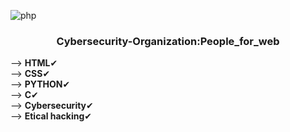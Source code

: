 ![php](https://user-images.githubusercontent.com/84911518/226726833-08a9324c-27e5-4c0a-b0e4-19bb46b41896.jpg)
<h3 align="center">Cybersecurity-Organization:People_for_web</h3>
--> <b>HTML</b>✔ <br>
--> <b>CSS</b>✔ <br>
--> <b>PYTHON</b>✔ <br>
--> <b>C</b>✔ <br>
--> <b>Cybersecurity</b>✔ <br>
--> <b>Etical hacking</b>✔ <br>
